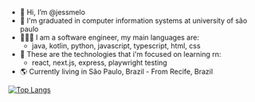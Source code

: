 - 👋 Hi, I’m @jessmelo
- 📓 I'm graduated in computer information systems at university of são paulo
- 👩🏻‍💻 I am a software engineer, my main languages are:
  - java, kotlin, python, javascript, typescript, html, css
- 📎 These are the technologies that i'm focused on learning rn:
  - react, next.js, express, playwright testing
- 🌎 Currently living in São Paulo, Brazil - From Recife, Brazil


[![Top Langs](https://github-readme-stats.vercel.app/api/top-langs/?username=jessmelo&hide=css&layout=compact&theme=dracula)](https://github.com/anuraghazra/github-readme-stats)
<!---
jessmelo/jessmelo is a ✨ special ✨ repository because its `README.md` (this file) appears on your GitHub profile.
You can click the Preview link to take a look at your changes.
--->
